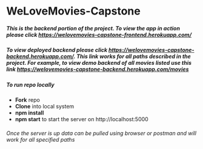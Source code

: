 # WeLoveMovies-Capstone

##### This is the backend portion of the project. To view the app in action please click **https://welovemovies-capstone-frontend.herokuapp.com/**

##### To view deployed backend please click **https://welovemovies-capstone-backend.herokuapp.com/**. This link works for all paths described in the project. For example, to view demo backend of all movies listed use this link **https://welovemovies-capstone-backend.herokuapp.com/movies**

##### To run repo locally
- **Fork** repo
- **Clone** into local system
- **npm install** 
- **npm start** to start the server on http://localhost:5000
###### Once the server is up data can be pulled using browser or postman and will work for all specified paths

